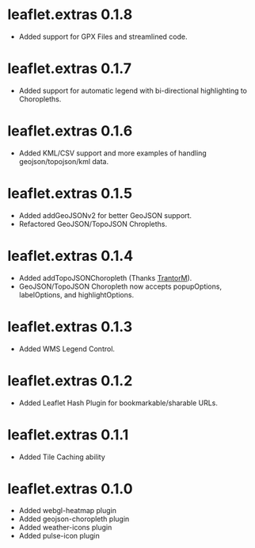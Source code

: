 # leaflet.extras 0.1.8

* Added support for GPX Files and streamlined code.

# leaflet.extras 0.1.7

* Added support for automatic legend with bi-directional highlighting to Choropleths.

# leaflet.extras 0.1.6

* Added KML/CSV support and more examples of handling geojson/topojson/kml data.

# leaflet.extras 0.1.5

* Added addGeoJSONv2 for better GeoJSON support.
* Refactored GeoJSON/TopoJSON Chropleths.

# leaflet.extras 0.1.4

* Added addTopoJSONChoropleth (Thanks [TrantorM](https://github.com/TrantorM)).
* GeoJSON/TopoJSON Choropleth now accepts popupOptions, labelOptions, and highlightOptions.

# leaflet.extras 0.1.3

* Added WMS Legend Control.

# leaflet.extras 0.1.2

* Added Leaflet Hash Plugin for bookmarkable/sharable URLs.

# leaflet.extras 0.1.1

* Added Tile Caching ability

# leaflet.extras 0.1.0

* Added webgl-heatmap plugin
* Added geojson-choropleth plugin
* Added weather-icons plugin
* Added pulse-icon plugin
